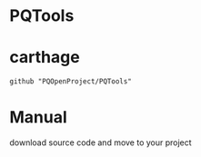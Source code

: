 # PQTools

# carthage
```
github "PQOpenProject/PQTools"
```

# Manual
download source code and move to your project
